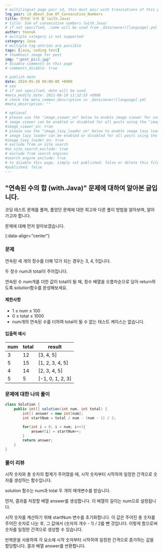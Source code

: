 ```yaml
---
# multilingual page pair id, this must pair with translations of this page. (This name must be unique)
lng_pair: id_About_Sum_Of_Consecutive_Numbers
title: 연속된 수의 합 (with.Java)
# title: Sum of consecutive numbers (with.Java)
# if not specified, .name will be used from _data/owner/[language].yml
author: Yeonuk
# multiple category is not supported
category: Java
# multiple tag entries are possible
tags: [java, coding test]
# thumbnail image for post
img: ":post_pic1.jpg"
# disable comments on this page
# comments_disable: true

# publish date
date: 2024-05-28 09:00:00 +0900
# seo
# if not specified, date will be used.
#meta_modify_date: 2021-08-10 11:32:53 +0900
# check the meta_common_description in _data/owner/[language].yml
#meta_description: ""

# optional
# please use the "image_viewer_on" below to enable image viewer for individual pages or posts (_posts/ or [language]/_posts folders).
# image viewer can be enabled or disabled for all posts using the "image_viewer_posts: true" setting in _data/conf/main.yml.
#image_viewer_on: true
# please use the "image_lazy_loader_on" below to enable image lazy loader for individual pages or posts (_posts/ or [language]/_posts folders).
# image lazy loader can be enabled or disabled for all posts using the "image_lazy_loader_posts: true" setting in _data/conf/main.yml.
#image_lazy_loader_on: true
# exclude from on site search
#on_site_search_exclude: true
# exclude from search engines
#search_engine_exclude: true
# to disable this page, simply set published: false or delete this file
#published: false
---
```


<!-- outline-start -->

## "연속된 수의 합 (with.Java)" 문제에 대하여 알아본 글입니다.

코딩 테스트 문제를 풀며, 풀었던 문제에 대한 회고와 다른 풀이 방법을 알아보며, 알아가고자 합니다.

문제에 대해 먼저 알아보겠습니다.

{:data-align="center"}

<!-- outline-end -->

### 문제

연속된 세 개의 정수를 더해 12가 되는 경우는 3, 4, 5입니다.

두 정수 num과 total이 주어집니다.

연속된 수 num개를 더한 값이 total이 될 때, 정수 배열을 오름차순으로 담아 return하도록 solution함수를 완성해보세요.

#### 제한사항

- 1 ≤ num ≤ 100
- 0 ≤ total ≤ 1000
- num개의 연속된 수를 더하여 total이 될 수 없는 테스트 케이스는 없습니다.

#### 입출력 예시

<!--
| lines                     | result |
| ------------------------- | ------ |
| [[0, 1], [2, 5], [3, 9]]  | 2      |
| [[-1, 1], [1, 3], [3, 9]] | 0      |
| [[0, 5], [3, 9], [1, 10]] | 8      | -->

| num | total | result           |
| --- | ----- | ---------------- |
| 3   | 12    | [3, 4, 5]        |
| 5   | 15    | [1, 2, 3, 4, 5]  |
| 4   | 14    | [2, 3, 4, 5]     |
| 5   | 5     | [-1, 0, 1, 2, 3] |

### 문제에 대한 나의 풀이

```java
class Solution {
    public int[] solution(int num, int total) {
        int[] answer = new int[num];
        int startNum = total / num - (num - 1) / 2;

        for(int i = 0; i < num; i++){
            answer[i] = startNum++;
        }
        return answer;
    }
}
```

### 풀이 리뷰

시작 숫자와 총 숫자의 합계가 주어졌을 때, 시작 숫자부터 시작하여 일정한 간격으로 숫자를 생성하는 함수입니다.

solution 함수는 num과 total 두 개의 매개변수를 받습니다.

먼저, 결과를 저장할 배열 answer를 생성합니다. 이 배열의 길이는 num으로 설정됩니다.

시작 숫자를 계산하기 위해 startNum 변수를 초기화합니다. 이 값은 주어진 총 숫자를 주어진 숫자로 나눈 후, 그 값에서 (숫자의 개수 - 1) / 2를 뺀 것입니다. 이렇게 함으로써 숫자를 일정한 간격으로 생성할 수 있습니다.

반복문을 사용하여 각 요소에 시작 숫자부터 시작하여 일정한 간격으로 증가하는 값을 할당합니다.
결과 배열 answer를 반환합니다.
